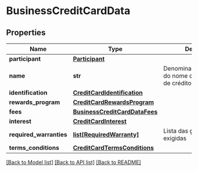 # BusinessCreditCardData

## Properties
Name | Type | Description | Notes
------------ | ------------- | ------------- | -------------
**participant** | [**Participant**](Participant.md) |  | [optional] 
**name** | **str** | Denominação/Identificação do nome da conta (cartão de crédito) | 
**identification** | [**CreditCardIdentification**](CreditCardIdentification.md) |  | 
**rewards_program** | [**CreditCardRewardsProgram**](CreditCardRewardsProgram.md) |  | 
**fees** | [**BusinessCreditCardDataFees**](BusinessCreditCardDataFees.md) |  | 
**interest** | [**CreditCardInterest**](CreditCardInterest.md) |  | 
**required_warranties** | [**list[RequiredWarranty]**](RequiredWarranty.md) | Lista das garantias exigidas | 
**terms_conditions** | [**CreditCardTermsConditions**](CreditCardTermsConditions.md) |  | 

[[Back to Model list]](../README.md#documentation-for-models) [[Back to API list]](../README.md#documentation-for-api-endpoints) [[Back to README]](../README.md)


